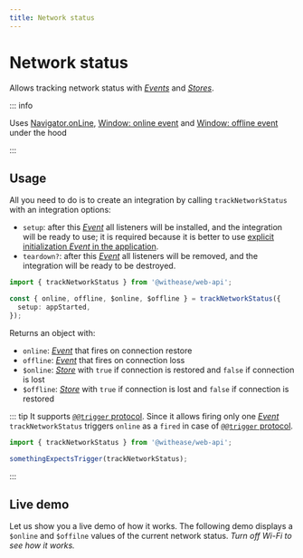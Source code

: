 ```yaml
---
title: Network status
---
```


# Network status

Allows tracking network status with [_Events_](https://effector.dev/en/api/effector/event/) and [_Stores_](https://effector.dev/docs/api/effector/store).

::: info

Uses [Navigator.onLine](https://developer.mozilla.org/en-US/docs/Web/API/Navigator/onLine), [Window: online event](https://developer.mozilla.org/en-US/docs/Web/API/Window/online_event) and [Window: offline event](https://developer.mozilla.org/en-US/docs/Web/API/Window/offline_event) under the hood

:::

## Usage

All you need to do is to create an integration by calling `trackNetworkStatus` with an integration options:

- `setup`: after this [_Event_](https://effector.dev/en/api/effector/event/) all listeners will be installed, and the integration will be ready to use; it is required because it is better to use [explicit initialization _Event_ in the application](/magazine/explicit_start).
- `teardown?`: after this [_Event_](https://effector.dev/en/api/effector/event/) all listeners will be removed, and the integration will be ready to be destroyed.

```ts
import { trackNetworkStatus } from '@withease/web-api';

const { online, offline, $online, $offline } = trackNetworkStatus({
  setup: appStarted,
});
```

Returns an object with:

- `online`: [_Event_](https://effector.dev/en/api/effector/event/) that fires on connection restore
- `offline`: [_Event_](https://effector.dev/en/api/effector/event/) that fires on connection loss
- `$online`: [_Store_](https://effector.dev/docs/api/effector/store) with `true` if connection is restored and `false` if connection is lost
- `$offline`: [_Store_](https://effector.dev/docs/api/effector/store) with `true` if connection is lost and `false` if connection is restored

::: tip
It supports [`@@trigger` protocol](/protocols/trigger). Since it allows firing only one [_Event_](https://effector.dev/en/api/effector/event/) `trackNetworkStatus` triggers `online` as a `fired` in case of [`@@trigger` protocol](/protocols/trigger).

```ts
import { trackNetworkStatus } from '@withease/web-api';

somethingExpectsTrigger(trackNetworkStatus);
```

:::

## Live demo

Let us show you a live demo of how it works. The following demo displays a `$online` and `$offilne` values of the current network status. _Turn off Wi-Fi to see how it works._

<script setup lang="ts">
import demoFile from './network_status.live.vue?raw';
</script>

<LiveDemo :demoFile="demoFile" />
